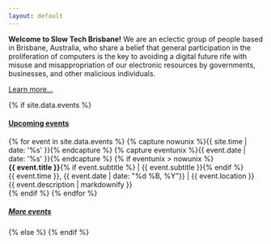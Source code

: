 ```yaml
---
layout: default
---
```


__Welcome to Slow Tech Brisbane!__ We are an eclectic group of people based in Brisbane, Australia, who share a belief that general participation in the proliferation of computers is the key to avoiding a digital future rife with misuse and misappropriation of our electronic resources by governments, businesses, and other malicious individuals.

[Learn more...](/about/)

<!---
#### Recent news

{% for item in site.news reversed limit:2 %}
  {{ item.date }} --- <strong>{{ item.title }}</strong>

  <div class="index-news">
    {{ item.content }}
  </div>
{% endfor %}
--->

{% if site.data.events %}

#### [Upcoming events](/events/)

<div id="events">
{% for event in site.data.events %}
  {% capture nowunix %}{{ site.time | date: '%s' }}{% endcapture %}
  {% capture eventunix %}{{ event.date | date: '%s' }}{% endcapture %}
  {% if eventunix > nowunix %}
  <div class="event">
    <strong>{{ event.title }}</strong>{% if event.subtitle %} | {{ event.subtitle }}{% endif %}
    <div class="meta">
      <span class="time">{{ event.time }}, {{ event.date | date: "%d %B, %Y"}}</span>
    <span class="separator">|</span>
    {{ event.location }} <a href="https://www.openstreetmap.org/{{ event.osm }}"><i class="fa fa-location-arrow"></i></a>
    </div>
    <div class="description">{{ event.description | markdownify }}</div>
  </div>
  {% endif %}
{% endfor %}
</div>

##### [More events](/events/)

{% else %}
{% endif %}
